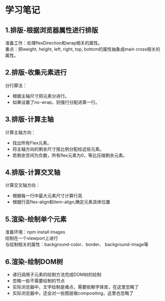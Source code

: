 # 学习笔记

## 1.排版-根据浏览器属性进行排版  

准备工作：处理flexDirection和wrap相关的属性。  
重点：把weight, height, left, right, top, bottom的属性抽象成main cross相关的属性。

## 2.排版-收集元素进行  

分行算法：  

+ 根据主轴尺寸把元素分进行。  
+ 如果设置了no-wrap，则强行分配进第一行。  

## 3.排版-计算主轴

计算主轴方向：  

+ 找出所有Flex元素。  
+ 将主轴方向的剩余尺寸按比例分配给这些元素。  
+ 若剩余空间为负数，所有flex元素为0，等比压缩剩余元素。  

## 4.排版-计算交叉轴  

计算交叉轴方向：  

+ 根据每一行中最大元素尺寸计算行高  
+ 根据行高flex-align和item-align,确定元素具体位置  

## 5.渲染-绘制单个元素  

准备环境：npm install images  
绘制在一个viewport上进行  
与绘制相关的属性：background-color、border、 background-image等  

## 6.渲染-绘制DOM树  

+ 递归调用子元素的绘制方法完成DOM树的绘制  
+ 忽略一些不需要绘制的节点  
+ 实际浏览器中，文字绘制是难点，需要依赖字体库，在这里忽略了  
+ 实际浏览器中，还会对一些图层做compositing，这里也忽略了  
